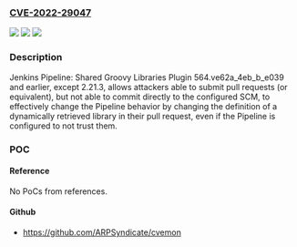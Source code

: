 ### [CVE-2022-29047](https://cve.mitre.org/cgi-bin/cvename.cgi?name=CVE-2022-29047)
![](https://img.shields.io/static/v1?label=Product&message=Jenkins%20Pipeline%3A%20Shared%20Groovy%20Libraries%20Plugin&color=blue)
![](https://img.shields.io/static/v1?label=Version&message=%3C%3D%20564.ve62a_4eb_b_e039%20&color=brighgreen)
![](https://img.shields.io/static/v1?label=Vulnerability&message=CWE-693%3A%20Protection%20Mechanism%20Failure&color=brighgreen)

### Description

Jenkins Pipeline: Shared Groovy Libraries Plugin 564.ve62a_4eb_b_e039 and earlier, except 2.21.3, allows attackers able to submit pull requests (or equivalent), but not able to commit directly to the configured SCM, to effectively change the Pipeline behavior by changing the definition of a dynamically retrieved library in their pull request, even if the Pipeline is configured to not trust them.

### POC

#### Reference
No PoCs from references.

#### Github
- https://github.com/ARPSyndicate/cvemon

